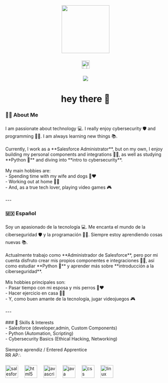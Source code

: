 <div align="center">
  <img height="150" src="https://media2.giphy.com/media/v1.Y2lkPTc5MGI3NjExbHZrdzl2MWR5amF2M25uaTRsejJmZ2VicmhnaTllcWRuYXRnNjh1YyZlcD12MV9pbnRlcm5hbF9naWZfYnlfaWQmY3Q9Zw/ASd0Ukj0y3qMM/giphy.gif"  />
</div>

###

<div align="center">
  <a href="https://www.linkedin.com/in/rr08/" target="_blank">
    <img src="https://img.shields.io/static/v1?message=LinkedIn&logo=linkedin&label=&color=0077B5&logoColor=white&labelColor=&style=for-the-badge" height="25" alt="linkedin logo"  />
  </a>
</div>

###

<div align="center">
  <img src="https://visitor-badge.laobi.icu/badge?page_id=RR0808.RR0808&"  />
</div>

###

<h1 align="center">hey there 👋</h1>

###

<h3 align="left">👩‍💻  About Me</h3>

###

<p align="left">I am passionate about technology 💻. I really enjoy cybersecurity 🛡️ and programming 👨‍💻. I am always learning new things 📚.  <br><br>Currently, I work as a **Salesforce Administrator**, but on my own, I enjoy building my personal components and integrations 🔧✨, as well as studying **Python 🐍** and diving into **intro to cybersecurity**.  <br><br>My main hobbies are:  <br>- Spending time with my wife and dogs 🐶❤️  <br>- Working out at home 🏋️‍♂️  <br>- And, as a true tech lover, playing video games 🎮<br><br>---</p>

###

<h3 align="left">🇲🇽 Español</h3>

###

<p align="left">Soy un apasionado de la tecnología 💻. Me encanta el mundo de la ciberseguridad 🛡️ y la programación 👨‍💻. Siempre estoy aprendiendo cosas nuevas 📚.  <br><br>Actualmente trabajo como **Administrador de Salesforce**, pero por mi cuenta disfruto crear mis propios componentes e integraciones 🔧✨, así como estudiar **Python 🐍** y aprender más sobre **introducción a la ciberseguridad**.  <br><br>Mis hobbies principales son:  <br>- Pasar tiempo con mi esposa y mis perros 🐶❤️  <br>- Hacer ejercicio en casa 🏋️‍♂️  <br>- Y, como buen amante de la tecnología, jugar videojuegos 🎮  <br><br>---<br><br>
### 🚀 Skills & Interests<br>- Salesforce (developer,admin, Custom Components)<br>- Python (Automation, Scripting)<br>- Cybersecurity Basics (Ethical Hacking, Networking)<br><br>Siempre aprendiz / Entered Apprentice<br>RR AP∴</p>

###

<div align="left">
  <img src="https://cdn.jsdelivr.net/gh/devicons/devicon/icons/salesforce/salesforce-original.svg" height="40" alt="salesforce logo"  />
  <img width="12" />
  <img src="https://cdn.jsdelivr.net/gh/devicons/devicon/icons/html5/html5-original.svg" height="40" alt="html5 logo"  />
  <img width="12" />
  <img src="https://cdn.jsdelivr.net/gh/devicons/devicon/icons/javascript/javascript-original.svg" height="40" alt="javascript logo"  />
  <img width="12" />
  <img src="https://cdn.jsdelivr.net/gh/devicons/devicon/icons/java/java-original.svg" height="40" alt="java logo"  />
  <img width="12" />
  <img src="https://cdn.jsdelivr.net/gh/devicons/devicon/icons/css3/css3-original.svg" height="40" alt="css logo"  />
  <img width="12" />
  <img src="https://cdn.jsdelivr.net/gh/devicons/devicon/icons/linux/linux-original.svg" height="40" alt="linux logo"  />
</div>

###
